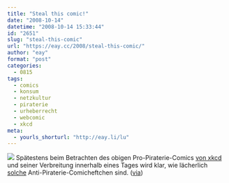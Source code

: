 ```yaml
---
title: "Steal this comic!"
date: "2008-10-14"
datetime: "2008-10-14 15:33:44"
id: "2651"
slug: "steal-this-comic"
url: "https://eay.cc/2008/steal-this-comic/"
author: "eay"
format: "post"
categories:
  - 0815
tags:
  - comics
  - konsum
  - netzkultur
  - piraterie
  - urheberrecht
  - webcomic
  - xkcd
meta:
  - yourls_shorturl: "http://eay.li/lu"
---
```


![](/uploads/2008/piratecomic.gif) Spätestens beim Betrachten des obigen Pro-Piraterie-Comics [von xkcd](http://xkcd.com/488/) und seiner Verbreitung innerhalb eines Tages wird klar, wie lächerlich [solche](//eay.cc/2008/raubkopierer-lesen-comics/) Anti-Piraterie-Comicheftchen sind. ([via](http://www.nerdcore.de/wp/2008/10/13/steal-this-comic/))
